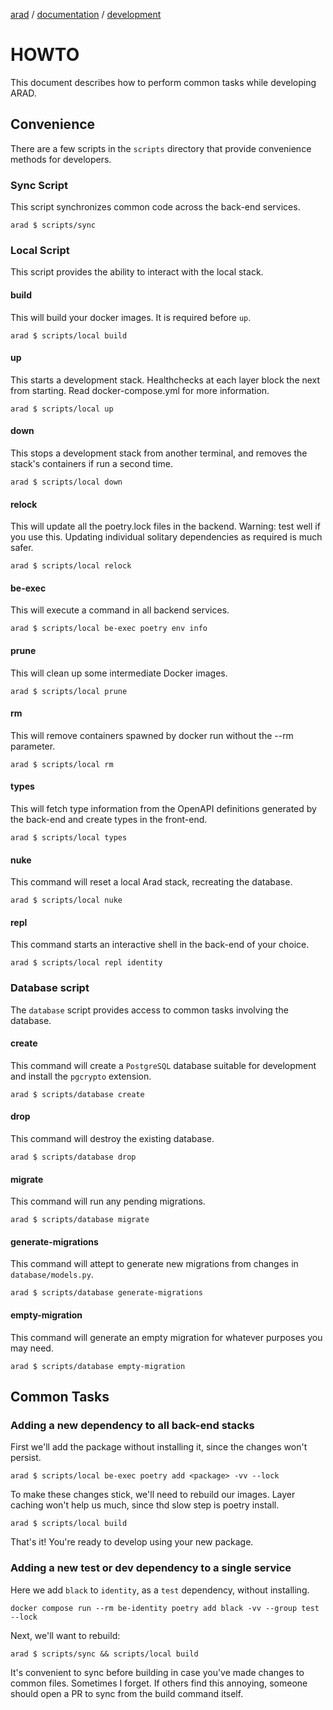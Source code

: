 [arad](../../../../) / [documentation](../) / [development](./)

# HOWTO

This document describes how to perform common tasks while developing ARAD.

## Convenience

There are a few scripts in the `scripts` directory that provide convenience methods for developers.

### Sync Script

This script synchronizes common code across the back-end services.

```
arad $ scripts/sync
```

### Local Script

This script provides the ability to interact with the local stack.

#### build

This will build your docker images. It is required before `up`.

```
arad $ scripts/local build
```

#### up

This starts a development stack. Healthchecks at each layer block the next from starting. Read docker-compose.yml for
more information.

```
arad $ scripts/local up
```

#### down

This stops a development stack from another terminal, and removes the stack's containers if run a second time.

```
arad $ scripts/local down
```

#### relock

This will update all the poetry.lock files in the backend. Warning: test well if you use this. Updating individual
solitary dependencies as required is much safer.

```
arad $ scripts/local relock
```

#### be-exec

This will execute a command in all backend services.

```
arad $ scripts/local be-exec poetry env info
```

#### prune

This will clean up some intermediate Docker images.

```
arad $ scripts/local prune
```

#### rm

This will remove containers spawned by docker run without the --rm parameter.

```
arad $ scripts/local rm
```

#### types

This will fetch type information from the OpenAPI definitions generated by the back-end and create types in the
front-end.

```
arad $ scripts/local types
```

#### nuke

This command will reset a local Arad stack, recreating the database.

```
arad $ scripts/local nuke
```

#### repl

This command starts an interactive shell in the back-end of your choice.

```
arad $ scripts/local repl identity
```

### Database script

The `database` script provides access to common tasks involving the database.

#### create

This command will create a `PostgreSQL` database suitable for development and install the `pgcrypto` extension.

```
arad $ scripts/database create
```

#### drop

This command will destroy the existing database.

```
arad $ scripts/database drop
```

#### migrate

This command will run any pending migrations.

```
arad $ scripts/database migrate
```

#### generate-migrations

This command will attept to generate new migrations from changes in `database/models.py`.

```
arad $ scripts/database generate-migrations
```

#### empty-migration

This command will generate an empty migration for whatever purposes you may need.

```
arad $ scripts/database empty-migration
```

## Common Tasks

### Adding a new dependency to all back-end stacks

First we'll add the package without installing it, since the changes won't persist.

```
arad $ scripts/local be-exec poetry add <package> -vv --lock
```

To make these changes stick, we'll need to rebuild our images. Layer caching won't help us much, since thd slow step
is poetry install.

```
arad $ scripts/local build
```

That's it! You're ready to develop using your new package.

### Adding a new test or dev dependency to a single service

Here we add `black` to `identity`, as a `test` dependency, without installing.

```
docker compose run --rm be-identity poetry add black -vv --group test --lock
```

Next, we'll want to rebuild:

```
arad $ scripts/sync && scripts/local build
```

It's convenient to sync before building in case you've made changes to common files. Sometimes I forget. If others find
this annoying, someone should open a PR to sync from the build command itself.
